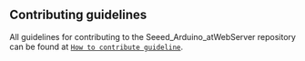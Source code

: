 ## Contributing guidelines

All guidelines for contributing to the Seeed_Arduino_atWebServer repository can be found at [`How to contribute guideline`](https://github.com/Seeed-Studio/Seeed_Arduino_atWebServer/wiki/How_to_contribute).
